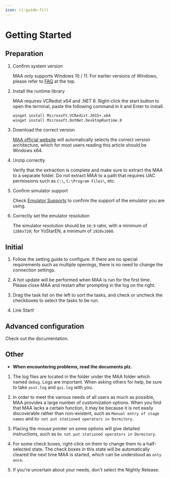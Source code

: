 ```yaml
---
icon: ri:guide-fill
---
```


# Getting Started

## Preparation

1. Confirm system version

   MAA only supports Windows 10 / 11. For earlier versions of Windows, please refer to [FAQ](1.2-FAQ.md) at the top.

2. Install the runtime library

   MAA requires VCRedist x64 and .NET 8. Right-click the start button to open the terminal, paste the following command in it and Enter to install.

   ```sh
   winget install Microsoft.VCRedist.2015+.x64
   winget install Microsoft.DotNet.DesktopRuntime.8
   ```

3. Download the correct version

   [MAA official website](https://maa.plus/) will automatically selects the correct version architecture, which for most users reading this article should be Windows x64.

4. Unzip correctly

   Verify that the extraction is complete and make sure to extract the MAA to a separate folder. Do not extract MAA to a path that requires UAC permissions such as `C:\`, `C:\Program Files\`, etc.

5. Confirm simulator support

   Check [Emulator Supports](./1.3-EMULATOR_SUPPORTS.md) to confirm the support of the emulator you are using.

6. Correctly set the emulator resolution

   The simulator resolution should be `16:9` ratio, with a minimum of `1280x720`; for YoStarEN, a minimum of `1920x1080`.

## Initial

1. Follow the setting guide to configure. If there are no special requirements such as multiple openings, there is no need to change the connection settings.

2. A hot update will be performed when MAA is run for the first time. Please close MAA and restart after prompting in the log on the right.

3. Drag the task list on the left to sort the tasks, and check or uncheck the checkboxes to select the tasks to be run.

4. Link Start!

## Advanced configuration

Check out the documentation.

## Other

- **When encountering problems, read the documents plz.**

1. The log files are located in the folder under the MAA folder which named `debug`. Logs are important. When asking others for help, be sure to take `asst.log` and `gui.log` with you.

2. In order to meet the various needs of all users as much as possible, MAA provides a large number of customization options. When you find that MAA lacks a certain function, it may be because it is not easily discoverable rather than non-existent, such as `Manual entry of stage names` and `Do not put stationed operators in Dormitory`.

3. Placing the mouse pointer on some options will give detailed instructions, such as `Do not put stationed operators in Dormitory`.

4. For some check boxes, right-click on them to change them to a half-selected state. The check boxes in this state will be automatically cleared the next time MAA is started, which can be understood as `only once`.

5. If you're uncertain about your needs, don't select the Nightly Release.
